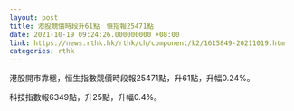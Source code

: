 ```yaml
---
layout: post
title: 港股競價時段升61點　恒指報25471點
date: 2021-10-19 09:24:26.000000000 +08:00
link: https://news.rthk.hk/rthk/ch/component/k2/1615849-20211019.htm
categories: rthk
---
```


港股開市靠穩，恒生指數競價時段報25471點，升61點，升幅0.24%。

科技指數報6349點，升25點，升幅0.4%。

